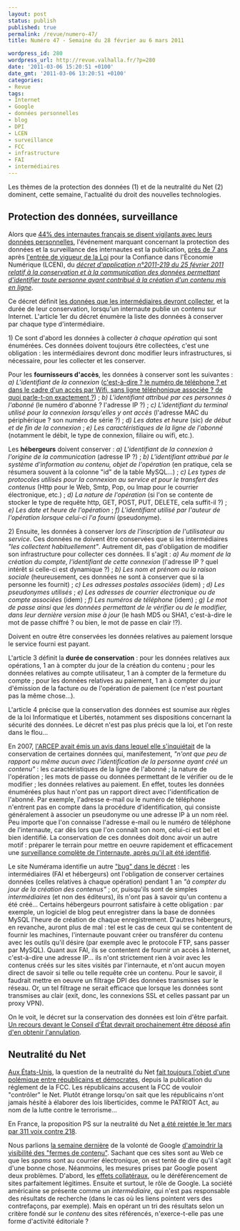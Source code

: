 ```yaml
---
layout: post
status: publish
published: true
permalink: /revue/numero-47/
title: Numéro 47 - Semaine du 28 février au 6 mars 2011

wordpress_id: 280
wordpress_url: http://revue.valhalla.fr/?p=280
date: '2011-03-06 15:20:51 +0100'
date_gmt: '2011-03-06 13:20:51 +0100'
categories:
- Revue
tags:
- Internet
- Google
- données personnelles
- blog
- DPI
- LCEN
- surveillance
- FCC
- infrastructure
- FAI
- intermédiaires
---
```

<p>Les thèmes de la protection des données (1) et de la neutralité du Net (2) dominent, cette semaine, l'actualité du droit des nouvelles technologies.</p>
<h2>Protection des données, surveillance</h2>
<p>Alors que <a href="http://www.zdnet.fr/actualites/e-reputation-44-des-internautes-francais-vigilants-avec-leurs-donnees-privees-39758728.htm">44% des internautes français se disent vigilants avec leurs données personnelles</a>, l'événement marquant concernant la protection des données et la surveillance des internautes est la publication, <a href="http://www.village-justice.com/articles/reflexion-decret-relatif,9727.html">près de 7 ans</a> après <a href="http://www.numerama.com/magazine/18191-la-lcen-a-enfin-son-decret-sur-les-donnees-a-conserver-par-les-hebergeurs.html">l'entrée de vigueur de la Loi</a> pour la Confiance dans l'Économie Numérique (LCEN), du <i><a href="http://www.legifrance.gouv.fr/affichTexte.do?cidTexte=JORFTEXT000023646013">décret d'application n°2011-219 du 25 février 2011 relatif à la conservation et à la communication des données permettant d'identifier toute personne ayant contribué à la création d'un contenu mis en ligne</a></i>.</p>
<p>Ce décret définit <a href="http://www.lemondeinformatique.fr/actualites/lire-un-decret-encadre-enfin-les-obligations-d-authentification-des-internautes-33036.html">les données que les intermédiaires devront collecter</a>, et la durée de leur conservation, lorsqu'un internaute publie un contenu sur Internet. L'article 1er du décret énumère la liste des données à conserver par chaque type d'intermédiaire.</p>
<p>1) Ce sont d'abord les données à collecter <i>à chaque opération</i> qui sont énumérées. Ces données doivent toujours être collectées, c'est une obligation : les intermédiaires devront donc modifier leurs infrastructures, si nécessaire, pour les collecter et les conserver.</p>
<p>Pour les <b>fournisseurs d'accès</b>, les données à conserver sont les suivantes : <i>a) L'identifiant de la connexion</i> (<a href="http://www.numerama.com/magazine/18207-decret-lcen-la-cnil-ignore-la-conservation-des-mots-de-passe.html">c'est-à-dire ? le numéro de téléphone ? et dans le cadre d'un accès par Wifi, sans ligne téléphonique associée ? de quoi parle-t-on exactement ?</a>) ; <i>b) L'identifiant attribué par ces personnes à l'abonné</i> (le numéro d'abonné ? l'adresse IP ?) ; <i>c) L'identifiant du terminal utilisé pour la connexion lorsqu'elles y ont accès</i> (l'adresse MAC du périphérique ? son numéro de série ?) ; <i>d) Les dates et heure</i> (sic) <i>de début et de fin de la connexion</i> ; <i>e) Les caractéristiques de la ligne de l'abonné</i> (notamment le débit, le type de connexion, filiaire ou wifi, etc.).</p>
<p>Les <b>hébergeurs</b> doivent conserver : <i>a) L'identifiant de la connexion à l'origine de la communication</i> (adresse IP ?) ; <i>b) L'identifiant attribué par le système d'information au contenu, objet de l'opération</i> (en pratique, cela se résumera souvent à la colonne "id" de la table MySQL...) ; <i>c) Les types de protocoles utilisés pour la connexion au service et pour le transfert des contenus</i> (Http pour le Web, Smtp, Pop, ou Imap pour le courrier électronique, etc.) ; <i>d) La nature de l'opération</i> (si l'on se contente de stocker le type de requête http, GET, POST, PUT, DELETE, cela suffit-il ?) ; <i>e) Les date et heure de l'opération</i> ; <i>f) L'identifiant utilisé par l'auteur de l'opération lorsque celui-ci l'a fourni</i> (pseudonyme).</p>
<p>2) Ensuite, les données à conserver <i>lors de l'inscription de l'utilisateur au service</i>. Ces données ne doivent être conservées que si les intermédiaires <i>"les collectent habituellement"</i>. Autrement dit, pas d'obligation de modifier son infrastructure pour collecter ces données. Il s'agit : <i>a) Au moment de la création du compte, l'identifiant de cette connexion</i> (l'adresse IP ? quel intérêt si celle-ci est dynamique ?) ; <i>b) Les nom et prénom ou la raison sociale</i> (heureusement, ces données ne sont à conserver que si la personne les fournit) ; <i>c) Les adresses postales associées</i> (idem) ; <i>d) Les pseudonymes utilisés</i> ; <i>e) Les adresses de courrier électronique ou de compte associées</i> (idem) ; <i>f) Les numéros de téléphone</i> (idem) ; <i>g) Le mot de passe ainsi que les données permettant de le vérifier ou de le modifier, dans leur dernière version mise à jour</i> (le hash MD5 ou SHA1, c'est-à-dire le mot de passe chiffré ? ou bien, le mot de passe en clair !?). </p>
<p>Doivent en outre être conservées les données relatives au paiement lorsque le service fourni est payant.</p>
<p>L'article 3 définit la <b>durée de conservation</b> : pour les données relatives aux opérations, 1 an à compter du jour de la création du contenu ; pour les données relatives au compte utilisateur, 1 an à compter de la fermeture du compte ; pour les données relatives au paiement, 1 an à compter du jour d'émission de la facture <i>ou</i> de l'opération de paiement (ce n'est pourtant pas la même chose...).</p>
<p>L'article 4 précise que la conservation des données est soumise aux règles de la loi Informatique et Libertés, notamment ses dispositions concernant la sécurité des données. Le décret n'est pas plus précis que la loi, et l'on reste dans le flou...</p>
<p>En 2007, <a href="http://www.pcinpact.com/actu/news/62243-conservation-donnees-decret-big-brother.htm">l'ARCEP avait émis un avis dans lequel elle s'inquiétait</a> de la conservation de certaines données qui, manifestement, <i>"n'ont que peu de rapport ou même aucun avec l'identification de la personne ayant créé un contenu"</i> : les caractéristiques de la ligne de l'abonné ; la nature de l'opération ; les mots de passe ou données permettant de le vérifier ou de le modifier ; les données relatives au paiement. En effet, toutes les données énumérées plus haut n'ont pas un rapport direct avec l'identification de l'abonné. Par exemple, l'adresse e-mail ou le numéro de téléphone n'entrent pas en compte dans la procédure d'identification, qui consiste généralement à associer un pseudonyme ou une adresse IP à un nom réel. Peu importe que l'on connaisse l'adresse e-mail ou le numéro de téléphone de l'internaute, car dès lors que l'on connaît son nom, celui-ci est bel et bien identifié. La conservation de ces données doit donc avoir un autre motif : préparer le terrain pour mettre en oeuvre rapidement et efficacement une <a href="http://www.numerama.com/magazine/18192-les-mots-de-passe-pourront-etre-connus-des-services-anti-terroristes.html">surveillance complète de l'internaute, après qu'il ait été identifié</a>.</p>
<p>Le site Numérama identifie un autre <a href="http://www.numerama.com/magazine/18194-un-bug-dans-le-decret-lcen-sur-la-conservation-des-donnees.html">"bug" dans le décret</a> : les intermédiaires (FAI et hébergeurs) ont l'obligation de conserver certaines données (celles relatives à chaque opération) pendant 1 an <i>"à compter du jour de la création des contenus"</i> ; or, puisqu'ils sont de simples <i>intermédiaires</i> (et non des éditeurs), ils n'ont pas à savoir qu'un contenu a été créé... Certains hébergeurs pourront satisfaire à cette obligation : par exemple, un logiciel de blog peut enregistrer dans la base de données MySQL l'heure de création de chaque enregistrement. D'autres hébergeurs, en revanche, auront plus de mal : tel est le cas de ceux qui se contentent de fournir les machines, l'internaute pouvant créer ou transférer du contenu avec les outils qu'il désire (par exemple avec le protocole FTP, sans passer par MySQL). Quant aux FAI, ils se contentent de fournir un accès à Internet, c'est-à-dire une adresse IP... ils n'ont strictement rien à voir avec les contenus créés sur les sites visités par l'internaute, et n'ont aucun moyen direct de savoir si telle ou telle requête crée un contenu. Pour le savoir, il faudrait mettre en oeuvre un filtrage DPI des données transmises sur le réseau. Or, un tel filtrage ne serait efficace que lorsque les données sont transmises au clair (exit, donc, les connexions SSL et celles passant par un proxy VPN).</p>
<p>On le voit, le décret sur la conservation des données est loin d'être parfait. <a href="http://www.numerama.com/magazine/18203-le-decret-lcen-devrait-etre-attaque-devant-le-conseil-d-etat.html">Un recours devant le Conseil d'État devrait prochainement être déposé afin d'en obtenir l'annulation</a>.</p>
<h2>Neutralité du Net</h2>
<p><a href="http://www.zdnet.fr/actualites/la-regulation-de-la-neutralite-du-net-menacee-aux-etats-unis-39758659.htm">Aux États-Unis</a>, la question de la neutralité du Net <a href="http://arstechnica.com/tech-policy/news/2011/02/republicans-no-compromise-possible-on-net-neutrality.ars">fait toujours l'objet d'une polémique entre républicains et démocrates</a>, depuis la publication du réglement de la FCC. Les républicains accusent la FCC de vouloir "contrôler" le Net. Plutôt étrange lorsqu'on sait que les républicains n'ont jamais hésité à élaborer des lois liberticides, comme le PATRIOT Act, au nom de la lutte contre le terrorisme...</p>
<p>En France, la proposition PS sur la neutralité du Net <a href="http://www.numerama.com/magazine/18093-neutralite-du-net-la-proposition-du-ps-est-rejetee.html">a été rejetée le 1er mars par 311 voix contre 218</a>.</p>
<p>Nous parlions <a href="http://revue.valhalla.fr/numeros/46/">la semaine dernière</a> de la volonté de Google <a href="http://www.silicon.fr/referencement-google-la-chasse-aux-«mauvais-sites»-est-ouverte-46362.html">d'amoindrir la visibilité des "fermes de contenu"</a>. Sachant que ces sites sont au Web ce que les <i>spams</i> sont au courrier électronique, on est tenté de dire qu'il s'agit d'une bonne chose. Néanmoins, les mesures prises par Google posent deux problèmes. D'abord, les <a href="http://www.zdnet.fr/actualites/de-bons-sites-web-victimes-du-nouvel-algorithme-de-google-39758703.htm">effets collatéraux</a>, ou le déréférencement de sites parfaitement légitimes. Ensuite et surtout, le rôle de Google. La société américaine se présente comme un <i>intermédiaire</i>, qui n'est pas responsable des résultats de recherche (dans le cas où les liens pointent vers des contrefaçons, par exemple). Mais en opérant un tri des résultats selon un critère fondé sur le <i>contenu</i> des sites référencés, n'exerce-t-elle pas une forme d'activité éditoriale ?</p>
